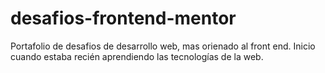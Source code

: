 # desafios-frontend-mentor
Portafolio de desafios de desarrollo web, mas orienado al front end.
Inicio cuando estaba recién aprendiendo las tecnologías de la web.
